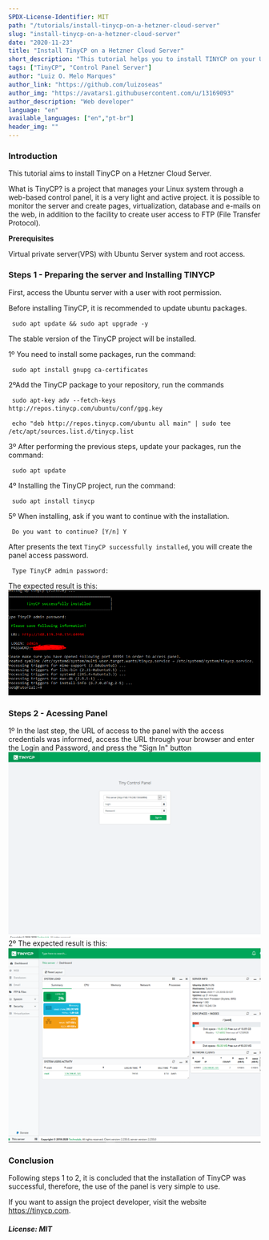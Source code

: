 ```yaml
---
SPDX-License-Identifier: MIT
path: "/tutorials/install-tinycp-on-a-hetzner-cloud-server"
slug: "install-tinycp-on-a-hetzner-cloud-server"
date: "2020-11-23"
title: "Install TinyCP on a Hetzner Cloud Server"
short_description: "This tutorial helps you to install TINYCP on your Ubuntu server."
tags: ["TinyCP", "Control Panel Server"]
author: "Luiz O. Melo Marques"
author_link: "https://github.com/luizoseas"
author_img: "https://avatars1.githubusercontent.com/u/13169093"
author_description: "Web developer"
language: "en"
available_languages: ["en","pt-br"]
header_img: ""
---
```



### Introduction
This tutorial aims to install TinyCP on a Hetzner Cloud Server.
 
What is TinyCP? is a project that manages your Linux system through a web-based control panel, it is a very light and active project. it is possible to monitor the server and create pages, virtualization, database and e-mails on the web, in addition to the facility to create user access to FTP (File Transfer Protocol).

**Prerequisites**

 Virtual private server(VPS) with Ubuntu Server system and root access.
 
### Steps 1 - Preparing the server and Installing TINYCP
  First, access the Ubuntu server with a user with root permission.

  Before installing TinyCP, it is recommended to update ubuntu packages.
  ```Shell 
   sudo apt update && sudo apt upgrade -y
  ```
  
  The stable version of the TinyCP project will be installed.

  1º You need to install some packages, run the command:
  ```Shell 
   sudo apt install gnupg ca-certificates
  ```
  2ºAdd the TinyCP package to your repository, run the commands
  ```Shell 
   sudo apt-key adv --fetch-keys http://repos.tinycp.com/ubuntu/conf/gpg.key
  ```
  ```Shell 
   echo "deb http://repos.tinycp.com/ubuntu all main" | sudo tee /etc/apt/sources.list.d/tinycp.list
  ```
  3º After performing the previous steps, update your packages, run the command:
  ```Shell 
   sudo apt update
  ```
  4º Installing the TinyCP project, run the command:
  ```Shell
   sudo apt install tinycp
  ```
  5º When installing, ask if you want to continue with the installation.
  ```Shell 
   Do you want to continue? [Y/n] Y
  ```
  After presents the text ```TinyCP successfully installed```, you will create the panel access password.
  ```Shell 
   Type TinyCP admin password:
  ```
 The expected result is this:
        ![TinyCPInstalled](img/tinycpinstalled.png)
### Steps 2 - Acessing Panel
  1º In the last step, the URL of access to the panel with the access credentials was informed, access the URL through your browser and enter the Login and Password, and press the "Sign In" button
	![TinyCPPanel](img/tinycppanel.png)
  2º The expected result is this:
        ![TinyCPDashboard](img/tinycpdashboard.png)
### Conclusion
  Following steps 1 to 2, it is concluded that the installation of TinyCP was successful, therefore, the use of the panel is very simple to use.

  If you want to assign the project developer, visit the website https://tinycp.com.


##### License: MIT

<!--

Contributor's Certificate of Origin

By making a contribution to this project, I certify that:

(a) The contribution was created in whole or in part by me and I have
    the right to submit it under the license indicated in the file; or

(b) The contribution is based upon previous work that, to the best of my
    knowledge, is covered under an appropriate license and I have the
    right under that license to submit that work with modifications,
    whether created in whole or in part by me, under the same license
    (unless I am permitted to submit under a different license), as
    indicated in the file; or

(c) The contribution was provided directly to me by some other person
    who certified (a), (b) or (c) and I have not modified it.

(d) I understand and agree that this project and the contribution are
    public and that a record of the contribution (including all personal
    information I submit with it, including my sign-off) is maintained
    indefinitely and may be redistributed consistent with this project
    or the license(s) involved.

Signed-off-by: [Luiz O. Melo Marques luizoseasmm@gmail.com]

-->
